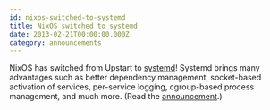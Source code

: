 ```yaml
---
id: nixos-switched-to-systemd
title: NixOS switched to systemd
date: 2013-02-21T00:00:00.000Z
category: announcements
---
```


NixOS has switched from Upstart to [systemd](https://www.freedesktop.org/wiki/Software/systemd)! Systemd brings many advantages such as better dependency management, socket-based activation of services, per-service logging, cgroup-based process management, and much more. (Read the [announcement](https://web.archive.org/web/20200423143059/https://releases.nixos.org/nix-dev/2013-January/010482.html).)
